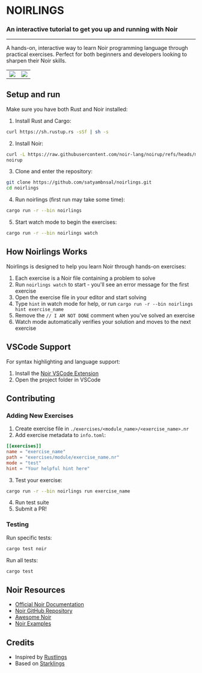 # NOIRLINGS

### An interactive tutorial to get you up and running with Noir

---

A hands-on, interactive way to learn Noir programming language through practical exercises. Perfect for both beginners and developers looking to sharpen their Noir skills.

<table>
  <tr>
    <td>
      <a href="https://twitter.com/intent/follow?screen_name=NoirLang">
         <img src="https://img.shields.io/twitter/follow/NoirLang?label=Follow Noir&style=social" />
      </a >
      </td>
    <td>
        <a href="https://twitter.com/intent/follow?screen_name=satyambnsal">
            <img src="https://img.shields.io/twitter/follow/shrameetweets?label=Follow%20Satyam&style=social" />
        </a>
    </td>
  <tr>
<table>

## Setup and run

Make sure you have both Rust and Noir installed:

1. Install Rust and Cargo:

```sh
curl https://sh.rustup.rs -sSf | sh -s
```

2. Install Noir:

```sh
curl -L https://raw.githubusercontent.com/noir-lang/noirup/refs/heads/main/install | bash
noirup
```

3. Clone and enter the repository:

```sh
git clone https://github.com/satyambnsal/noirlings.git
cd noirlings
```

4. Run noirlings (first run may take some time):

```sh
cargo run -r --bin noirlings
```

5. Start watch mode to begin the exercises:

```sh
cargo run -r --bin noirlings watch
```

## How Noirlings Works

Noirlings is designed to help you learn Noir through hands-on exercises:

1. Each exercise is a Noir file containing a problem to solve
2. Run `noirlings watch` to start - you'll see an error message for the first exercise
3. Open the exercise file in your editor and start solving
4. Type `hint` in watch mode for help, or run `cargo run -r --bin noirlings hint exercise_name`
5. Remove the `// I AM NOT DONE` comment when you've solved an exercise
6. Watch mode automatically verifies your solution and moves to the next exercise

## VSCode Support

For syntax highlighting and language support:

1. Install the [Noir VSCode Extension](https://marketplace.visualstudio.com/items?itemName=noir-lang.noir-programming-language)
2. Open the project folder in VSCode

## Contributing

### Adding New Exercises

1. Create exercise file in `./exercises/<module_name>/<exercise_name>.nr`
2. Add exercise metadata to `info.toml`:

```toml
[[exercises]]
name = "exercise_name"
path = "exercises/module/exercise_name.nr"
mode = "test"
hint = "Your helpful hint here"
```

3. Test your exercise:

```sh
cargo run -r --bin noirlings run exercise_name
```

4. Run test suite
5. Submit a PR!

### Testing

Run specific tests:

```sh
cargo test noir
```

Run all tests:

```sh
cargo test
```

## Noir Resources

- [Official Noir Documentation](https://noir-lang.org/docs)
- [Noir GitHub Repository](https://github.com/noir-lang/noir)
- [Awesome Noir](https://github.com/noir-lang/awesome-noir)
- [Noir Examples](https://github.com/noir-lang/noir/tree/master/examples)

## Credits

- Inspired by [Rustlings](https://github.com/rust-lang/rustlings)
- Based on [Starklings](https://github.com/shramee/starklings-cairo1)
